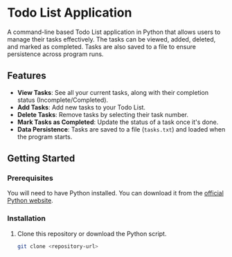 # Todo List Application

A command-line based Todo List application in Python that allows users to manage their tasks effectively. The tasks can be viewed, added, deleted, and marked as completed. Tasks are also saved to a file to ensure persistence across program runs.

## Features

- **View Tasks**: See all your current tasks, along with their completion status (Incomplete/Completed).
- **Add Tasks**: Add new tasks to your Todo List.
- **Delete Tasks**: Remove tasks by selecting their task number.
- **Mark Tasks as Completed**: Update the status of a task once it's done.
- **Data Persistence**: Tasks are saved to a file (`tasks.txt`) and loaded when the program starts.

## Getting Started

### Prerequisites

You will need to have Python installed. You can download it from the [official Python website](https://www.python.org/downloads/).

### Installation

1. Clone this repository or download the Python script.
   ```bash
   git clone <repository-url>
   ```
